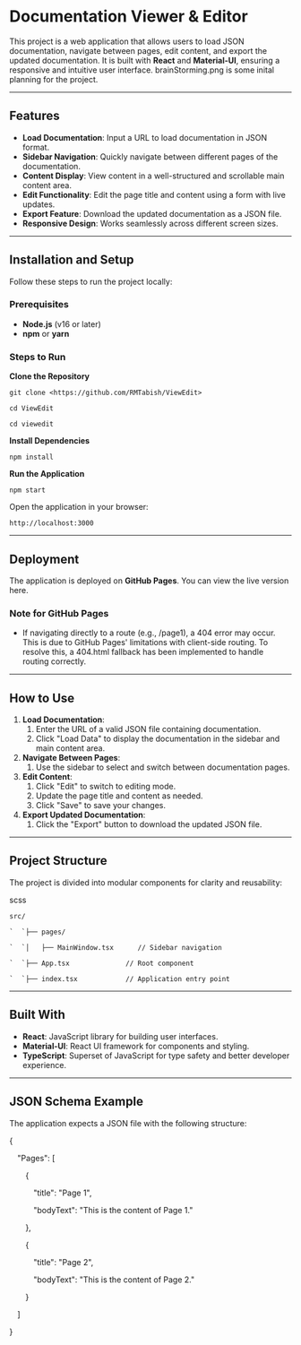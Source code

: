 # <a name="_efr7fk7izzwd"></a>**Documentation Viewer & Editor**
This project is a web application that allows users to load JSON documentation, navigate between pages, edit content, and export the updated documentation. It is built with **React** and **Material-UI**, ensuring a responsive and intuitive user interface.
brainStorming.png is some inital planning for the project.

-----
## <a name="_q8zyzshsimmg"></a>**Features**
- **Load Documentation**: Input a URL to load documentation in JSON format.
- **Sidebar Navigation**: Quickly navigate between different pages of the documentation.
- **Content Display**: View content in a well-structured and scrollable main content area.
- **Edit Functionality**: Edit the page title and content using a form with live updates.
- **Export Feature**: Download the updated documentation as a JSON file.
- **Responsive Design**: Works seamlessly across different screen sizes.
-----
## <a name="_j6gwch21r1p"></a>**Installation and Setup**
Follow these steps to run the project locally:
### <a name="_foi228r9e27n"></a>**Prerequisites**
- **Node.js** (v16 or later)
- **npm** or **yarn**
### <a name="_1e91xhk237k0"></a>**Steps to Run**

**Clone the Repository**

`git clone <https://github.com/RMTabish/ViewEdit>`

`cd ViewEdit`

`cd viewedit`

**Install Dependencies**

`npm install`

**Run the Application**

`npm start`

Open the application in your browser:

`http://localhost:3000`

-----
## <a name="_uthynhim3hks"></a>**Deployment**
The application is deployed on **GitHub Pages**. You can view the live version here.
### <a name="_lg8p8pjnt8xb"></a>**Note for GitHub Pages**
- If navigating directly to a route (e.g., /page1), a 404 error may occur. This is due to GitHub Pages' limitations with client-side routing. To resolve this, a 404.html fallback has been implemented to handle routing correctly.
-----
## <a name="_wsg0kbhhfsv2"></a>**How to Use**
1. **Load Documentation**:
   1. Enter the URL of a valid JSON file containing documentation.
   1. Click "Load Data" to display the documentation in the sidebar and main content area.
1. **Navigate Between Pages**:
   1. Use the sidebar to select and switch between documentation pages.
1. **Edit Content**:
   1. Click "Edit" to switch to editing mode.
   1. Update the page title and content as needed.
   1. Click "Save" to save your changes.
1. **Export Updated Documentation**:
   1. Click the "Export" button to download the updated JSON file.
-----
## <a name="_izi67erb0p9d"></a>**Project Structure**
The project is divided into modular components for clarity and reusability:

scss

```
src/

`  `├── pages/

`  `│   ├── MainWindow.tsx      // Sidebar navigation

`  `├── App.tsx              // Root component

`  `├── index.tsx            // Application entry point

```
-----
## <a name="_50zxibsejwem"></a>**Built With**
- **React**: JavaScript library for building user interfaces.
- **Material-UI**: React UI framework for components and styling.
- **TypeScript**: Superset of JavaScript for type safety and better developer experience.
-----
## <a name="_s9g23k9np5ds"></a>**JSON Schema Example**
The application expects a JSON file with the following structure:

{

`  `"Pages": [

`    `{

`      `"title": "Page 1",

`      `"bodyText": "This is the content of Page 1."

`    `},

`    `{

`      `"title": "Page 2",

`      `"bodyText": "This is the content of Page 2."

`    `}

`  `]

}


